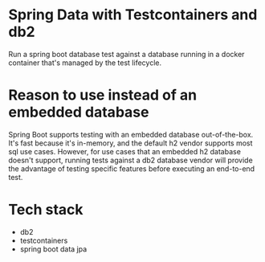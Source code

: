 # Spring Data with Testcontainers and db2

Run a spring boot database test against a database running in a docker container that's managed by the test lifecycle.

# Reason to use instead of an embedded database

Spring Boot supports testing with an embedded database out-of-the-box. It's fast because it's in-memory, and the default
h2 vendor supports most sql use cases. However, for use cases that an embedded h2 database doesn't support, running
tests against a db2 database vendor will provide the advantage of testing specific features before executing an
end-to-end test.

# Tech stack

- db2
- testcontainers
- spring boot data jpa

